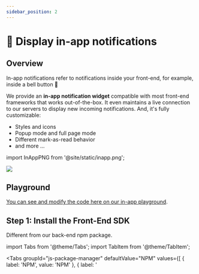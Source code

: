 ```yaml
---
sidebar_position: 2
---
```


# 🔔 Display in-app notifications

## Overview

In-app notifications refer to notifications inside your front-end, for example, inside a bell button 🔔

We provide an <strong>in-app notification widget</strong> compatible with most front-end frameworks that works out-of-the-box. It even maintains a live connection to our servers to display new incoming notifications. And, it's fully customizable:

- Styles and icons
- Popup mode and full page mode
- Different mark-as-read behavior
- and more ...

import InAppPNG from '@site/static/inapp.png';

<div style={{display: "flex", justifyContent: "center"}}>
  <img src={InAppPNG} style={{maxWidth: 400}} />
</div>

## Playground

[You can see and modify the code here on our in-app playground](https://codesandbox.io/p/sandbox/notificationapi-in-app-notifications-demo-l91923?file=%2Findex.js).

## Step 1: Install the Front-End SDK

Different from our back-end npm package.

import Tabs from '@theme/Tabs';
import TabItem from '@theme/TabItem';

<Tabs
groupId="js-package-manager"
defaultValue="NPM"
values={[
{ label: 'NPM', value: 'NPM' },
{ label: '<script>', value: 'script' }
]
}>
<TabItem value="NPM">

```bash
npm install notificationapi-js-client-sdk
# yarn add notificationapi-js-client-sdk
# pnpm add notificationapi-js-client-sdk
```

</TabItem>
<TabItem value="script">

```html
<script src="https://unpkg.com/notificationapi-js-client-sdk@4.4.0/dist/notificationapi-js-client-sdk.js"></script>
```

</TabItem>
</Tabs>

## Step 2: Render the In-App Widget

The example shows the NotificationAPI widget in your front-end. It will automatically pull the in-app notifications from our servers for the given userId and keeps a live connection to receive any new notifications. The widget is placed in the container div specified by ID.

<Tabs
groupId="frontend-language"
defaultValue="react"
values={[
{ label: 'React', value: 'react' },
{ label: 'Next.js', value: 'next' },
{ label: 'Remix', value: 'remix' },
{ label: 'Vue', value: 'vue' },
{ label: 'Angular', value: 'angular' },
{ label: 'JavaScript', value: 'js' }
]
}>
<TabItem value="react">

Create the following component and use it anywhere in your app:

```jsx
import NotificationAPI from 'notificationapi-js-client-sdk';
import 'notificationapi-js-client-sdk/dist/styles.css';
import { PopupPosition } from 'notificationapi-js-client-sdk/lib/interfaces';
import { memo, useEffect } from 'react';

const NotificationAPIComponent = memo((props) => {
  useEffect(() => {
    const notificationapi = new NotificationAPI({
      clientId: 'CLIENT_ID',
      userId: props.userId
    });
    notificationapi.showInApp({
      root: 'CONTAINER_DIV_ID',
      popupPosition: PopupPosition.BottomLeft
    });
  }, [props.userId]);

  return <div id="CONTAINER_DIV_ID"></div>;
});
export default NotificationAPIComponent;
```

</TabItem>
<TabItem value="next">

Create the following component and use it anywhere in your app:

```jsx
'use client';

import 'notificationapi-js-client-sdk/dist/styles.css';
import { memo, useEffect } from 'react';
const NotificationAPIComponent = memo((props: { userId: string }) => {
  useEffect(() => {
    const loadNotificationAPI = async () => {
      const NotificationAPI = (await import('notificationapi-js-client-sdk'))
        .default;
      const notificationapi = new NotificationAPI({
        clientId: 'CLIENT_ID',
        userId: props.userId
      });
      notificationapi.showInApp({
        root: 'CONTAINER_DIV_ID'
      });
    };

    // Call the async function
    loadNotificationAPI();
  }, [props.userId]);

  return <div id="CONTAINER_DIV_ID"></div>;
});

NotificationAPIComponent.displayName = 'NotificationAPIComponent';

export default NotificationAPIComponent;
```

</TabItem>
<TabItem value="remix">

a) Add the following to your remix.config.js:

```js
// to import esm libraries: https://remix.run/docs/en/main/guides/gotchas#importing-esm-packages
serverDependenciesToBundle: ['notificationapi-js-client-sdk'];
```

b) Add our CSS styles to your root component:

```js
import NotificationAPICSS from 'notificationapi-js-client-sdk/dist/styles.css';

export const links: LinksFunction = () => {
  return [
    { rel: 'stylesheet', href: NotificationAPICSS }
    // and the other links ...
  ];
};
```

c) Import and use our library:

```jsx
import NotificationAPIClient from 'notificationapi-js-client-sdk';
import { useEffect } from 'react';

export default function Index() {
  useEffect(() => {
    const notificationapi = new NotificationAPIClient({
      clientId: 'CLIENT_ID',
      userId: 'USER_ID'
    });

    notificationapi.showInApp({
      root: 'bell-container'
    });
  }, []);

  return (
    <main>
      <div id="bell-container"></div>
    </main>
  );
}
```

</TabItem>
<TabItem value="vue">

```html
<script setup>
  import NotificationAPI from 'notificationapi-js-client-sdk';
  import 'notificationapi-js-client-sdk/dist/styles.css';
  import { onMounted } from 'vue';
  onMounted(() => {
    const notificationapi = new NotificationAPI({
      clientId: 'CLIENT_ID',
      userId: 'USER_ID'
    });

    notificationapi.showInApp({
      root: 'myNotifications'
    });
  });
</script>

<template>
  <div>Hello World!</div>
  <div id="myNotifications"></div>
</template>
```

</TabItem>

<TabItem value="angular">
a) Add our CSS to your styles.scss file:

```js
@import 'node_modules/notificationapi-js-client-sdk/dist/styles.css'
```

b) Import and use our library:

```jsx
import NotificationAPI from 'notificationapi-js-client-sdk';
import {PopupPosition} from 'notificationapi-js-client-sdk/lib/interfaces';

ngOnInit() {
  const notificationapi = new NotificationAPI({
      userId: "USERS_ID",
      clientId: "CLIENT_ID",
    });
  notificationapi.showInApp({
    root: 'bell-container', // root element containing the button
    popupPosition: PopupPosition.BottomLeft
  });
}

// This goes inside the template
<div id="bell-container"></div>
```

</TabItem>
<TabItem value="js">

```html
<script>
  const notificationapi = new NotificationAPI({
    clientId: 'CLIENT_ID',
    userId: 'USER_ID'
  });
  notificationapi.showInApp({
    root: 'CONTAINER_DIV_ID',
    popupPosition: 'bottomLeft'
  });
</script>
```

</TabItem>
</Tabs>

## Next Steps

You are now receiving in-app notifications on your front-end! 🎉

Let's do a few more things:

- [⚙️ Manage User Notification Preferences](../quick-start/manage-preferences)
- [📱 Setup Mobile Push](../guides/mobile-push)
- [🌐 Setup Web Push](../guides/web-push)
